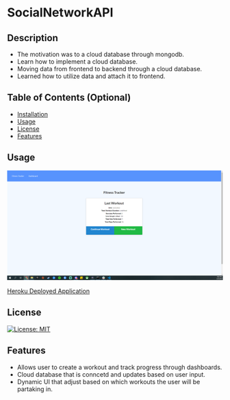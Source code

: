 # SocialNetworkAPI

## Description
- The motivation was to a cloud database through mongodb.
- Learn how to implement a cloud database. 
- Moving data from frontend to backend through a cloud database.  
- Learned how to utilize data and attach it to frontend. 

## Table of Contents (Optional)
- [Installation](#installation)
- [Usage](#usage)
- [License](#license)
- [Features](#features)

## Usage

![screenshot1](screenshot.png)

[Heroku Deployed Application](https://grrhigrr-socialnetworkapi.herokuapp.com/)


## License
[![License: MIT](https://img.shields.io/badge/License-MIT-yellow.svg)](https://opensource.org/licenses/MIT)

## Features
- Allows user to create a workout and track progress through dashboards.
- Cloud database that is conncetd and updates based on user input.
- Dynamic UI that adjust based on which workouts the user will be partaking in. 
